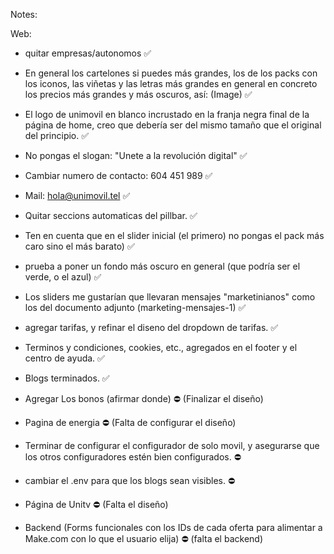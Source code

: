 Notes:

Web:
- quitar empresas/autonomos ✅
- En general los cartelones si puedes más grandes, los de los packs con los iconos, las viñetas y las letras más grandes en general en concreto los precios más grandes y más oscuros, así: (Image) ✅
- El logo de unimovil en blanco incrustado en la franja negra final de la página de home, creo que debería ser del mismo tamaño que el original del principio. ✅ 
- No pongas el slogan: "Unete a la revolución digital" ✅
- Cambiar numero de contacto: 604 451 989 ✅
- Mail: hola@unimovil.tel ✅
- Quitar seccions automaticas del pillbar. ✅
- Ten en cuenta que en el slider inicial (el primero) no pongas el pack más caro sino el más barato) ✅
- prueba a poner un fondo más oscuro en general (que podría ser el verde, o el azul) ✅

- Los sliders me gustarían que llevaran mensajes "marketinianos" como los del documento adjunto (marketing-mensajes-1) ✅

- agregar tarifas, y refinar el diseno del dropdown de tarifas. ✅

- Terminos y condiciones, cookies, etc., agregados en el footer y el centro de ayuda. ✅

- Blogs terminados. ✅

- Agregar Los bonos (afirmar donde) ⛔ (Finalizar el diseño)

- Pagina de energia ⛔ (Falta  de configurar el diseño)

- Terminar de configurar el configurador de solo movil, y asegurarse que los otros configuradores estén bien configurados. ⛔

- cambiar el .env para que los blogs sean visibles. ⛔

- Página de Unitv ⛔ (Falta el diseño)

- Backend (Forms funcionales con los IDs de cada oferta para alimentar a Make.com con lo que el usuario elija) ⛔ (falta el backend)
